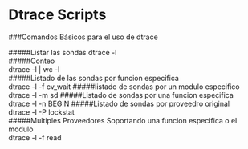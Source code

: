 Dtrace Scripts
==============

###Comandos Básicos para el uso de dtrace

#####Listar las sondas
    dtrace -l  
#####Conteo  
    dtrace -l | wc -l  
#####Listado de las sondas por funcion especifica  
    dtrace -l -f cv_wait 
#####listado de sondas por un modulo especifico  
    dtrace -l -m sd
#####Listado de sondas por una funcion especifica  
    dtrace -l -n BEGIN
#####Listado de sondas por proveedro original  
    dtrace -l -P lockstat  
#####Multiples Proveedores Soportando una funcion especifica o el modulo  
    dtrace -l -f read
